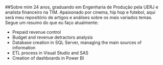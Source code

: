 ##Sobre mim
24 anos, graduando em Engenharia de Produção pela UERJ e analista financeiro na TIM. Apaixonado por cinema, hip hop e futebol, aqui será meu repositório de artigos e análises sobre os mais variados temas.
Segue um resumo do que eu faço atualmente:

* Prepaid revenue control
* Budget and revenue detractors analysis
* Database creation in SQL Server, managing the main sources of information
* ETL process in Visual Studio and SAS
* Creation of dashboards in Power BI
